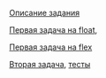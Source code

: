 [Описание задания](task.md)

[Первая задача на float](https://totalamd.github.io/shri2016simf/task1.html), 

[Первая задача на flex](https://totalamd.github.io/shri2016simf/task1-flex.html)

[Вторая задача](task2.js), [тесты](tests.md)
